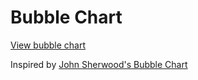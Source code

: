 # Bubble Chart

[View bubble chart](https://model.earth/charts/bubble/)  

Inspired by <a href="https://public.tableau.com/profile/john.sherwood#!/vizhome/USEEIOAnalysis/Dashboard1">John Sherwood's Bubble Chart</a>  

